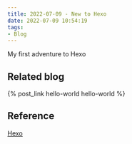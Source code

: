 ```yaml
---
title: 2022-07-09 - New to Hexo
date: 2022-07-09 10:54:19
tags:
- Blog
---
```

My first adventure to Hexo

## Related blog

{% post_link hello-world hello-world %}

## Reference

[Hexo][Hexo]

[Hexo]:https://hexo.io/zh-cn/
